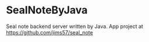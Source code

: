 # SealNoteByJava
Seal note backend server written by Java.
App project at https://github.com/jims57/seal_note
